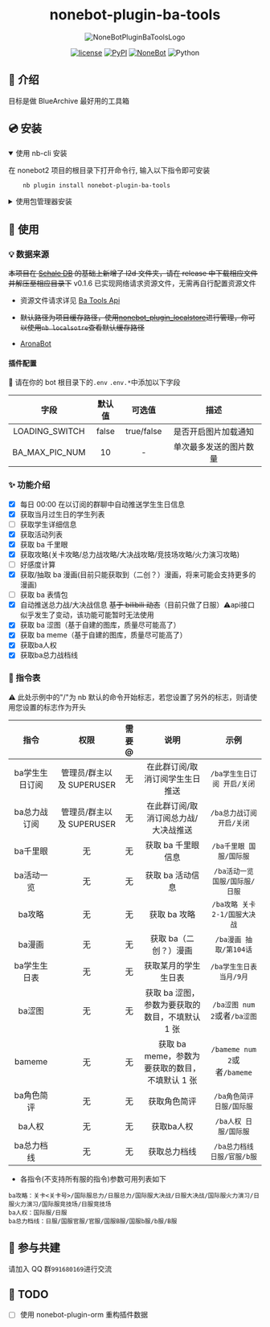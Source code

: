 <div align="center">

# nonebot-plugin-ba-tools

![NoneBotPluginBaToolsLogo](./logo.png)

[![license](https://img.shields.io/github/license/hanasa2023/nonebot-plugin-ba-tools.svg)](./LICENSE)
[![PyPI](https://img.shields.io/pypi/v/nonebot-plugin-ba-tools.svg)](https://pypi.python.org/pypi/nonebot-plugin-ba-tools)
[![NoneBot](https://img.shields.io/badge/nonebot-2.3.0+-red.svg)](https://nonebot.dev)
![Python](https://img.shields.io/badge/python-3.9+-blue.svg)

</div>

## 📖 介绍

目标是做 BlueArchive 最好用的工具箱

## 💿 安装

<details open>
<summary>使用 nb-cli 安装</summary>

在 nonebot2 项目的根目录下打开命令行, 输入以下指令即可安装

```sh
    nb plugin install nonebot-plugin-ba-tools
```

</details>

<details>
<summary>使用包管理器安装</summary>

在 nonebot2 项目的插件目录下, 打开命令行, 根据你使用的包管理器, 输入相应的安装命令

<details>
<summary>pip</summary>

```sh
  pip install nonebot-plugin-ba-tools
```

</details>

打开 nonebot2 项目根目录下的 `pyproject.toml` 文件, 在 `[tool.nonebot]` 部分追加写入

```python
    plugins = ["nonebot_plugin_ba_tools"]
```

</details>

## 🎉 使用

### 💡 数据来源

~~本项目在 [Schale DB](https://github.com/SchaleDB/SchaleDB) 的基础上新增了 l2d 文件夹，请在 release 中下载相应文件并解压至相应目录下~~ v0.1.6 已实现网络请求资源文件，无需再自行配置资源文件

- 资源文件请求详见 [Ba Tools Api](https://api.hanasaki.tech)

- ~~默认路径为项目缓存路径，使用[nonebot_plugin_localstore](https://github.com/nonebot/plugin-localstore)进行管理，你可以使用`nb localsotre`查看默认缓存路径~~

- [AronaBot](https://tutorial.arona.diyigemt.com/home)

#### 插件配置

🔧 请在你的 bot 根目录下的`.env` `.env.*`中添加以下字段

|      字段      | 默认值 |   可选值   |          描述          |
| :------------: | :----: | :--------: | :--------------------: |
| LOADING_SWITCH | false  | true/false |  是否开启图片加载通知  |
| BA_MAX_PIC_NUM |   10   |     -      | 单次最多发送的图片数量 |

### ✨ 功能介绍

- [x] 每日 00:00 在以订阅的群聊中自动推送学生生日信息
- [x] 获取当月过生日的学生列表
- [ ] 获取学生详细信息
- [x] 获取活动列表
- [x] 获取 ba 千里眼
- [x] 获取攻略(关卡攻略/总力战攻略/大决战攻略/竞技场攻略/火力演习攻略)
- [ ] 好感度计算
- [x] 获取/抽取 ba 漫画(目前只能获取到（二创？）漫画，将来可能会支持更多的漫画)
- [ ] 获取 ba 表情包
- [x] 自动推送总力战/大决战信息 ~~基于 bilibili 动态~~（目前只做了日服）⚠️api接口似乎发生了变动，该功能可能暂时无法使用
- [x] 获取 ba 涩图（基于自建的图库，质量尽可能高了）
- [x] 获取 ba meme（基于自建的图库，质量尽可能高了）
- [x] 获取ba人权
- [x] 获取ba总力战档线

### 🤖 指令表

⚠️ 此处示例中的"/"为 nb 默认的命令开始标志，若您设置了另外的标志，则请使用您设置的标志作为开头

|      指令      |           权限            | 需要@ |                      说明                       |              示例              |
| :------------: | :-----------------------: | :---: | :---------------------------------------------: | :----------------------------: |
| ba学生生日订阅 | 管理员/群主以及 SUPERUSER |  无   |         在此群订阅/取消订阅学生生日推送         |  `/ba学生生日订阅 开启/关闭`   |
|  ba总力战订阅  | 管理员/群主以及 SUPERUSER |  无   |      在此群订阅/取消订阅总力战/大决战推送       |   `/ba总力战订阅 开启/关闭`    |
|    ba千里眼    |            无             |  无   |               获取 ba 千里眼信息                |    `/ba千里眼 国服/国际服`     |
|   ba活动一览   |            无             |  无   |                获取 ba 活动信息                 | `/ba活动一览 国服/国际服/日服` |
|     ba攻略     |            无             |  无   |                  获取 ba 攻略                   |  `/ba攻略 关卡2-1/国服大决战`  |
|     ba漫画     |            无             |  无   |              获取 ba（二创？）漫画              |     `/ba漫画 抽取/第104话`     |
|  ba学生生日表  |            无             |  无   |              获取某月的学生生日表               |    `/ba学生生日表 当月/9月`    |
|     ba涩图     |            无             |  无   | 获取 ba 涩图，参数为要获取的数目，不填默认 1 张 |  `/ba涩图 num 2`或者`/ba涩图`  |
|     bameme     |            无             |  无   | 获取 ba meme，参数为要获取的数目，不填默认 1 张 |  `/bameme num 2`或者`/bameme`  |
|   ba角色简评   |            无             |  无   |                  获取角色简评                   |   `/ba角色简评 日服/国际服`    |
|     ba人权     |            无             |  无   |                   获取ba人权                    |     `/ba人权 日服/国际服`      |
|   ba总力档线   |            无             |  无   |                  获取总力档线                   |  `/ba总力档线 日服/官服/b服`   |

- 各指令(不支持所有服的指令)参数可用列表如下

```
ba攻略：关卡<关卡号>/国际服总力/日服总力/国际服大决战/日服大决战/国际服火力演习/日服火力演习/国际服竞技场/日服竞技场
ba人权：国际服/日服
ba总力档线：日服/国服官服/官服/国服B服/国服b服/b服/B服
```

## 👥 参与共建

请加入 QQ 群`991680169`进行交流

## 🚩 TODO

- [ ] 使用 nonebot-plugin-orm 重构插件数据
